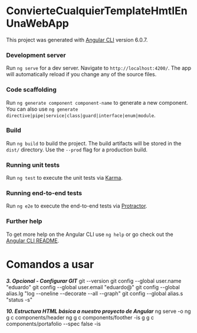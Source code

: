 # ConvierteCualquierTemplateHmtlEnUnaWebApp  
This project was generated with [Angular CLI](https://github.com/angular/angular-cli) version 6.0.7.  
### Development server  
Run `ng serve` for a dev server. Navigate to `http://localhost:4200/`. The app will automatically reload if you change any of the source files.  
### Code scaffolding  
Run `ng generate component component-name` to generate a new component. You can also use `ng generate directive|pipe|service|class|guard|interface|enum|module`.  
### Build  
Run `ng build` to build the project. The build artifacts will be stored in the `dist/` directory. Use the `--prod` flag for a production build.  
### Running unit tests  
Run `ng test` to execute the unit tests via [Karma](https://karma-runner.github.io).  
### Running end-to-end tests  
Run `ng e2e` to execute the end-to-end tests via [Protractor](http://www.protractortest.org/).  
### Further help  
To get more help on the Angular CLI use `ng help` or go check out the [Angular CLI README](https://github.com/angular/angular-cli/blob/master/README.md).  

# Comandos a usar  
***3. Opcional - Configurar GIT*** 
git --version
git config --global user.name "eduardo"
git config --global user.email "eduardo@"
git config --global alias.lg "log --oneline --decorate --all --graph"
git config --global alias.s "status -s"


***10. Estructura HTML básica a nuestro proyecto de Angular***
ng serve -o
ng g c components/header
ng g c components/foother -is
g g c components/portafolio --spec false -is



